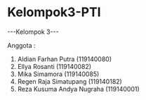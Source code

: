 # Kelompok3-PTI

---Kelompok 3---

Anggota : 
1. Aldian Farhan Putra (119140080)
2. Ellya Rosanti (119140082)
3. Mika Simamora (119140085)
4. Regen Raja Simatupang (119140182)
6. Reza Kusuma Andya Nugraha (119140001)

